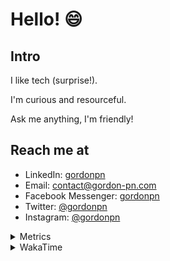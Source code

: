 # Hello! 😄

## Intro

I like tech (surprise!).

I'm curious and resourceful.

Ask me anything, I'm friendly!

## Reach me at

- LinkedIn: [gordonpn](https://www.linkedin.com/in/gordonpn/)
- Email: [contact@gordon-pn.com](mailto:contact@gordon-pn.com)
- Facebook Messenger: [gordonpn](https://www.messenger.com/t/Gordonpn)
- Twitter: [@gordonpn](https://twitter.com/Gordonpn)
- Instagram: [@gordonpn](https://www.instagram.com/gordonpn/)

<details>
  <summary>Metrics</summary>

  <img align="center" src="https://github.com/gordonpn/gordonpn/blob/master/github-metrics.svg" alt="GitHub Metrics">

</details>

<details>
  <summary>WakaTime</summary>

  <!--START_SECTION:waka-->
📊 **This Week I Spent My Time On** 

```text
💬 Programming Languages: 
Java                     16 hrs 57 mins      ████████████████████░░░░░   78.80 % 
Text                     1 hr 47 mins        ██░░░░░░░░░░░░░░░░░░░░░░░   08.34 % 
YAML                     54 mins             █░░░░░░░░░░░░░░░░░░░░░░░░   04.25 % 
Groovy                   41 mins             █░░░░░░░░░░░░░░░░░░░░░░░░   03.22 % 
Java Properties          26 mins             █░░░░░░░░░░░░░░░░░░░░░░░░   02.05 % 

🔥 Editors: 
IntelliJ IDEA            21 hrs 25 mins      █████████████████████████   99.58 % 
VS Code                  5 mins              ░░░░░░░░░░░░░░░░░░░░░░░░░   00.42 % 
```


 Last Updated on 30/11/2024 10:22:51 UTC
<!--END_SECTION:waka-->
</details>
